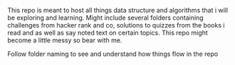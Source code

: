 This repo is meant to host all things data structure and algorithms that i will be exploring and learning. 
Might include several folders containing challenges from hacker rank and co, solutions to quizzes from the books i read and as well as say noted text on certain topics.
This repo might become a little messy so bear with me.

Follow folder naming to see and understand how things flow in the repo